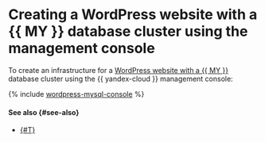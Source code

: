# Creating a WordPress website with a {{ MY }} database cluster using the management console

To create an infrastructure for a [WordPress website with a {{ MY }}](index.md) database cluster using the {{ yandex-cloud }} management console:

{% include [wordpress-mysql-console](../../_tutorials/applied/wordpress-mysql-console.md) %}

#### See also {#see-also}

* [{#T}](terraform.md)